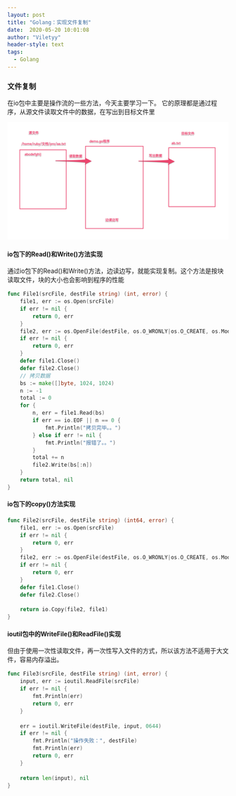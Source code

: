 ```yaml
---
layout: post
title: "Golang：实现文件复制"
date:  2020-05-20 10:01:08
author: "Viletyy"
header-style: text
tags:
  - Golang
---
```

### 文件复制
在io包中主要是操作流的一些方法，今天主要学习一下。
它的原理都是通过程序，从源文件读取文件中的数据，在写出到目标文件里

![](/img/in-post/2020-05-20-golang-file-copy-01.png)


#### io包下的Read()和Write()方法实现
通过io包下的Read()和Write()方法，边读边写，就能实现复制。这个方法是按块读取文件，块的大小也会影响到程序的性能
```go
func File1(srcFile, destFile string) (int, error) {
    file1, err := os.Open(srcFile)
    if err != nil {
        return 0, err 
    }
    file2, err := os.OpenFile(destFile, os.O_WRONLY|os.O_CREATE, os.Modeperm)
    if err != nil {
        return 0, err 
    }
    defer file1.Close()
    defer file2.Close()
    // 拷贝数据
    bs := make([]byte, 1024, 1024)
    n := -1 
    total := 0
    for {
        n, err = file1.Read(bs)
        if err == io.EOF || n == 0 {
            fmt.Println("拷贝完毕。。")
        } else if err != nil {
            fmt.Println("报错了。。")
        }
        total += n
        file2.Write(bs[:n])
    }
    return total, nil 
}
```

#### io包下的copy()方法实现
```go
func File2(srcFile, destFile string) (int64, error) {
    file1, err := os.Open(srcFile)
    if err != nil {
        return 0, err 
    }
    file2, err := os.OpenFile(destFile, os.O_WRONLY|os.O_CREATE, os.ModePerm)
    if err != nil {
        return 0, err 
    }
    defer file1.Close()
    defer file2.Close()
    
    return io.Copy(file2, file1) 
}
```

#### ioutil包中的WriteFile()和ReadFile()实现
但由于使用一次性读取文件，再一次性写入文件的方式，所以该方法不适用于大文件，容易内存溢出。
```go 
func File3(srcFile, destFile string) (int, error) {
    input, err := ioutil.ReadFile(srcFile)
    if err != nil {
        fmt.Println(err)   
        return 0, err
    }
    
    err = ioutil.WriteFile(destFile, input, 0644)
    if err != nil {
        fmt.Println("操作失败：", destFile)
        fmt.Println(err)
        return 0, err 
    }
    
    return len(input), nil
}
```